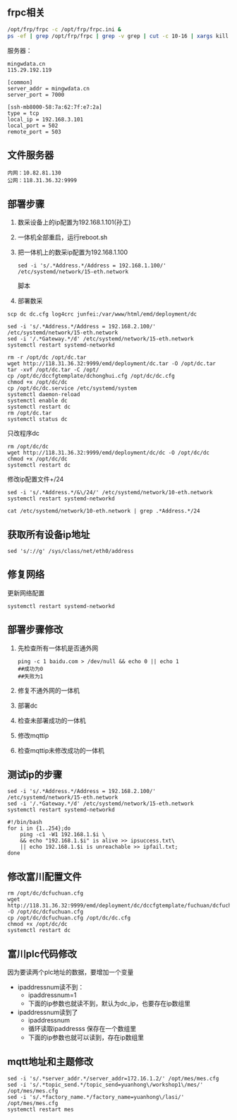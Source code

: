 ## frpc相关

```bash
/opt/frp/frpc -c /opt/frp/frpc.ini &
ps -ef | grep /opt/frp/frpc | grep -v grep | cut -c 10-16 | xargs kill -s 9
```

服务器：

```
mingwdata.cn
115.29.192.119
```

```
[common]
server_addr = mingwdata.cn
server_port = 7000

[ssh-mb8000-58:7a:62:7f:e7:2a]
type = tcp
local_ip = 192.168.3.101
local_port = 502
remote_port = 503
```



## 文件服务器

```
内网：10.82.81.130
公网：118.31.36.32:9999
```

## 部署步骤

1. 数采设备上的ip配置为192.168.1.101(孙工)

1. 一体机全部重启，运行reboot.sh

2. 把一体机上的数采ip配置为192.168.1.100

   ```
   sed -i 's/.*Address.*/Address = 192.168.1.100/' /etc/systemd/network/15-eth.network
   ```
   
   脚本
   
3. 部署数采

```
scp dc dc.cfg log4crc junfei:/var/www/html/emd/deployment/dc
```

```
sed -i 's/.*Address.*/Address = 192.168.2.100/' /etc/systemd/network/15-eth.network
sed -i '/.*Gateway.*/d' /etc/systemd/network/15-eth.network
systemctl restart systemd-networkd

rm -r /opt/dc /opt/dc.tar
wget http://118.31.36.32:9999/emd/deployment/dc.tar -O /opt/dc.tar
tar -xvf /opt/dc.tar -C /opt/
cp /opt/dc/dccfgtemplate/dchonghui.cfg /opt/dc/dc.cfg
chmod +x /opt/dc/dc
cp /opt/dc/dc.service /etc/systemd/system
systemctl daemon-reload
systemctl enable dc
systemctl restart dc
rm /opt/dc.tar
systemctl status dc
```

只改程序dc

```
rm /opt/dc/dc
wget http://118.31.36.32:9999/emd/deployment/dc/dc -O /opt/dc/dc
chmod +x /opt/dc/dc
systemctl restart dc
```

修改ip配置文件+/24

```
sed -i 's/.*Address.*/&\/24/' /etc/systemd/network/10-eth.network
systemctl restart systemd-networkd

cat /etc/systemd/network/10-eth.network | grep .*Address.*/24
```





## 获取所有设备ip地址

```
sed 's/://g' /sys/class/net/eth0/address
```

## 修复网络

更新网络配置

```
systemctl restart systemd-networkd
```



## 部署步骤修改

1. 先检查所有一体机是否通外网

   ```
   ping -c 1 baidu.com > /dev/null && echo 0 || echo 1
   ##成功为0
   ##失败为1
   ```

2. 修复不通外网的一体机

3. 部署dc

4. 检查未部署成功的一体机

5. 修改mqttip

6. 检查mqttip未修改成功的一体机

## 测试ip的步骤

```
sed -i 's/.*Address.*/Address = 192.168.2.100/' /etc/systemd/network/15-eth.network
sed -i '/.*Gateway.*/d' /etc/systemd/network/15-eth.network
systemctl restart systemd-networkd
```

```
#!/bin/bash
for i in {1..254};do
    ping -c1 -W1 192.168.1.$i \
    && echo "192.168.1.$i" is alive >> ipsuccess.txt\
    || echo 192.168.1.$i is unreachable >> ipfail.txt;
done
```



## 修改富川配置文件

```
rm /opt/dc/dcfuchuan.cfg 
wget http://118.31.36.32:9999/emd/deployment/dc/dccfgtemplate/fuchuan/dcfuchuan.cfg -O /opt/dc/dcfuchuan.cfg
cp /opt/dc/dcfuchuan.cfg /opt/dc/dc.cfg
chmod +x /opt/dc/dc
systemctl restart dc
```





## 富川plc代码修改

因为要读两个plc地址的数据，要增加一个变量

+ ipaddressnum读不到：
  + ipaddressnum=1
  + 下面的ip参数也就读不到，默认为dc_ip，也要存在ip数组里
+ ipaddressnum读到了
  + ipaddressnum
  + 循环读取ipaddresss 保存在一个数组里
  + 下面的ip参数也就可以读到，存在ip数组里

## mqtt地址和主题修改

```
sed -i 's/.*server_addr.*/server_addr=172.16.1.2/' /opt/mes/mes.cfg
sed -i 's/.*topic_send.*/topic_send=yuanhong\/workshop1\/mes/' /opt/mes/mes.cfg
sed -i 's/.*factory_name.*/factory_name=yuanhong\/lasi/' /opt/mes/mes.cfg
systemctl restart mes
```

